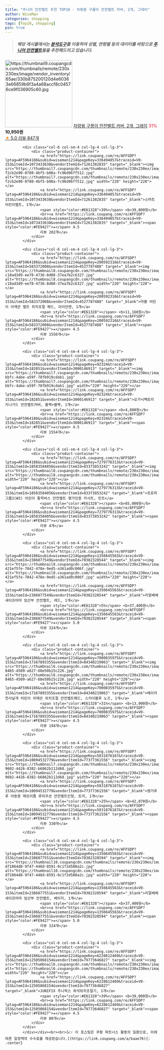 ```yaml
---
title: "주니어 안전벨트 추천 TOP10 - 차량용 구름이 안전벨트 커버, 2개, 그레이"
author: WiseMan
categories: shopping
tags: [Top10, shopping]
pin: true
---
```


> ##### 해당 게시물에서는 [**분석도구**](https://itemscout.io/)를 이용하여 **성별**, **연령별** 등의 데이터를 바탕으로 [**주니어 안전벨트**](https://link.coupang.com/a/baae76)들을 추천해드리고 있습니다.
<div class="container"><div class="row">
            <div class="col-6 col-sm-4 col-lg-4 col-lg-3">
                <div class="product-container">
                    <a href="https://link.coupang.com/re/AFFSDP?lptag=AF5964186&subid=wiseman1214&pageKey=6531948868&traceid=V0-153&itemId=14733303544&vendorItemId=82416029242" target="_blank"><img src="https://thumbnail9.coupangcdn.com/thumbnails/remote/230x230ex/image/vendor_inventory/65ae/330b875200120d4e60363e66859b6f3a4a68accf8c04576ce9f036905c60.jpg" alt="https://thumbnail9.coupangcdn.com/thumbnails/remote/230x230ex/image/vendor_inventory/65ae/330b875200120d4e60363e66859b6f3a4a68accf8c04576ce9f036905c60.jpg" width="220" height="220"></a>
                    <a href="https://link.coupang.com/re/AFFSDP?lptag=AF5964186&subid=wiseman1214&pageKey=6531948868&traceid=V0-153&itemId=14733303544&vendorItemId=82416029242" target="_blank">차량용 구름이 안전벨트 커버, 2개, 그레이</a>
                    <span style="color:#E61328">31%</span> <b>10,950원</b>
                    <br><a href="https://link.coupang.com/re/AFFSDP?lptag=AF5964186&subid=wiseman1214&pageKey=6531948868&traceid=V0-153&itemId=14733303544&vendorItemId=82416029242" target="_blank"><span style="color:#FE9427">★</span> 5.0
                    리뷰 847개</a>
                </div>
            </div>
            
            <div class="col-6 col-sm-4 col-lg-4 col-lg-3">
                <div class="product-container">
                    <a href="https://link.coupang.com/re/AFFSDP?lptag=AF5964186&subid=wiseman1214&pageKey=336494857&traceid=V0-153&itemId=1073433638&vendorItemId=71261382835" target="_blank"><img src="https://thumbnail7.coupangcdn.com/thumbnails/remote/230x230ex/image/retail/images/3655559416021220-f2cb2e90-0780-4bf5-b00a-fc96d96ff512.jpg" alt="https://thumbnail7.coupangcdn.com/thumbnails/remote/230x230ex/image/retail/images/3655559416021220-f2cb2e90-0780-4bf5-b00a-fc96d96ff512.jpg" width="220" height="220"></a>
                    <a href="https://link.coupang.com/re/AFFSDP?lptag=AF5964186&subid=wiseman1214&pageKey=336494857&traceid=V0-153&itemId=1073433638&vendorItemId=71261382835" target="_blank">스마트 어린이벨트, 1개</a>
                    <span style="color:#E61328">39%</span> <b>39,800원</b>
                    <br><a href="https://link.coupang.com/re/AFFSDP?lptag=AF5964186&subid=wiseman1214&pageKey=336494857&traceid=V0-153&itemId=1073433638&vendorItemId=71261382835" target="_blank"><span style="color:#FE9427">★</span> 4.5
                    리뷰 202개</a>
                </div>
            </div>
            
            <div class="col-6 col-sm-4 col-lg-4 col-lg-3">
                <div class="product-container">
                    <a href="https://link.coupang.com/re/AFFSDP?lptag=AF5964186&subid=wiseman1214&pageKey=200592316&traceid=V0-153&itemId=583372008&vendorItemId=4527787488" target="_blank"><img src="https://thumbnail8.coupangcdn.com/thumbnails/remote/230x230ex/image/retail/images/7206371965602716-c18ad3d9-ee78-4736-8d08-37ea7b2c6327.jpg" alt="https://thumbnail8.coupangcdn.com/thumbnails/remote/230x230ex/image/retail/images/7206371965602716-c18ad3d9-ee78-4736-8d08-37ea7b2c6327.jpg" width="220" height="220"></a>
                    <a href="https://link.coupang.com/re/AFFSDP?lptag=AF5964186&subid=wiseman1214&pageKey=200592316&traceid=V0-153&itemId=583372008&vendorItemId=4527787488" target="_blank">마블 어린이 어깨끈 벨트 위치조절 패드, 아이언맨, 1개</a>
                    <span style="color:#E61328"></span> <b>11,160원</b>
                    <br><a href="https://link.coupang.com/re/AFFSDP?lptag=AF5964186&subid=wiseman1214&pageKey=200592316&traceid=V0-153&itemId=583372008&vendorItemId=4527787488" target="_blank"><span style="color:#FE9427">★</span> 4.5
                    리뷰 1556개</a>
                </div>
            </div>
            
            <div class="col-6 col-sm-4 col-lg-4 col-lg-3">
                <div class="product-container">
                    <a href="https://link.coupang.com/re/AFFSDP?lptag=AF5964186&subid=wiseman1214&pageKey=92324&traceid=V0-153&itemId=182851&vendorItemId=3000146913" target="_blank"><img src="https://thumbnail7.coupangcdn.com/thumbnails/remote/230x230ex/image/product/image/vendoritem/2019/04/24/3000146913/c0be2b72-bbfc-4abe-a59f-78fb919cdab1.jpg" alt="https://thumbnail7.coupangcdn.com/thumbnails/remote/230x230ex/image/product/image/vendoritem/2019/04/24/3000146913/c0be2b72-bbfc-4abe-a59f-78fb919cdab1.jpg" width="220" height="220"></a>
                    <a href="https://link.coupang.com/re/AFFSDP?lptag=AF5964186&subid=wiseman1214&pageKey=92324&traceid=V0-153&itemId=182851&vendorItemId=3000146913" target="_blank">오가닉팩토리 지니가드 안전벨트커버, 블랙+블랙, 1개</a>
                    <span style="color:#E61328"></span> <b>4,800원</b>
                    <br><a href="https://link.coupang.com/re/AFFSDP?lptag=AF5964186&subid=wiseman1214&pageKey=92324&traceid=V0-153&itemId=182851&vendorItemId=3000146913" target="_blank"><span style="color:#FE9427">★</span> 4.5
                    리뷰 1554개</a>
                </div>
            </div>
            
            <div class="col-6 col-sm-4 col-lg-4 col-lg-3">
                <div class="product-container">
                    <a href="https://link.coupang.com/re/AFFSDP?lptag=AF5964186&subid=wiseman1214&pageKey=7279776313&traceid=V0-153&itemId=18583584056&vendorItemId=83373853242" target="_blank"><img src="https://thumbnail8.coupangcdn.com/thumbnails/remote/230x230ex/image/vendor_inventory/6366/ba3cebeb835abf64081dd1406391ad08b14c14562cadc7fdd9ebcc7ec93b.jpg" alt="https://thumbnail8.coupangcdn.com/thumbnails/remote/230x230ex/image/vendor_inventory/6366/ba3cebeb835abf64081dd1406391ad08b14c14562cadc7fdd9ebcc7ec93b.jpg" width="220" height="220"></a>
                    <a href="https://link.coupang.com/re/AFFSDP?lptag=AF5964186&subid=wiseman1214&pageKey=7279776313&traceid=V0-153&itemId=18583584056&vendorItemId=83373853242" target="_blank">프로피 그룹2(W3) 어린이 통학버스 안전벨트 평가인증 카시트, 민트</a>
                    <span style="color:#E61328"></span> <b>85,000원</b>
                    <br><a href="https://link.coupang.com/re/AFFSDP?lptag=AF5964186&subid=wiseman1214&pageKey=7279776313&traceid=V0-153&itemId=18583584056&vendorItemId=83373853242" target="_blank"><span style="color:#FE9427">★</span> 4.5
                    리뷰 4개</a>
                </div>
            </div>
            
            <div class="col-6 col-sm-4 col-lg-4 col-lg-3">
                <div class="product-container">
                    <a href="https://link.coupang.com/re/AFFSDP?lptag=AF5964186&subid=wiseman1214&pageKey=1356645563&traceid=V0-153&itemId=2386877549&vendorItemId=70382328544" target="_blank"><img src="https://thumbnail8.coupangcdn.com/thumbnails/remote/230x230ex/image/retail/images/279650515478232-421ef5fe-7042-478e-9ed5-a361ad0c006f.jpg" alt="https://thumbnail8.coupangcdn.com/thumbnails/remote/230x230ex/image/retail/images/279650515478232-421ef5fe-7042-478e-9ed5-a361ad0c006f.jpg" width="220" height="220"></a>
                    <a href="https://link.coupang.com/re/AFFSDP?lptag=AF5964186&subid=wiseman1214&pageKey=1356645563&traceid=V0-153&itemId=2386877549&vendorItemId=70382328544" target="_blank">리얼베베 세이프마마 임산부 안전벨트, 레드, 1개</a>
                    <span style="color:#E61328">5%</span> <b>37,400원</b>
                    <br><a href="https://link.coupang.com/re/AFFSDP?lptag=AF5964186&subid=wiseman1214&pageKey=1356645563&traceid=V0-153&itemId=2386877549&vendorItemId=70382328544" target="_blank"><span style="color:#FE9427">★</span> 5.0
                    리뷰 324개</a>
                </div>
            </div>
            
            <div class="col-6 col-sm-4 col-lg-4 col-lg-3">
                <div class="product-container">
                    <a href="https://link.coupang.com/re/AFFSDP?lptag=AF5964186&subid=wiseman1214&pageKey=7000835975&traceid=V0-153&itemId=17167893355&vendorItemId=84340219063" target="_blank"><img src="https://thumbnail6.coupangcdn.com/thumbnails/remote/230x230ex/image/retail/images/2022/12/16/17/2/0863838b-8465-4509-a627-68e50b15c226.jpg" alt="https://thumbnail6.coupangcdn.com/thumbnails/remote/230x230ex/image/retail/images/2022/12/16/17/2/0863838b-8465-4509-a627-68e50b15c226.jpg" width="220" height="220"></a>
                    <a href="https://link.coupang.com/re/AFFSDP?lptag=AF5964186&subid=wiseman1214&pageKey=7000835975&traceid=V0-153&itemId=17167893355&vendorItemId=84340219063" target="_blank">베이카 천사날개 어린이 어깨끈 위치조절 안전벨트패드, 스카이블루 노즈, 1개</a>
                    <span style="color:#E61328">31%</span> <b>13,900원</b>
                    <br><a href="https://link.coupang.com/re/AFFSDP?lptag=AF5964186&subid=wiseman1214&pageKey=7000835975&traceid=V0-153&itemId=17167893355&vendorItemId=84340219063" target="_blank"><span style="color:#FE9427">★</span> 4.5
                    리뷰 194개</a>
                </div>
            </div>
            
            <div class="col-6 col-sm-4 col-lg-4 col-lg-3">
                <div class="product-container">
                    <a href="https://link.coupang.com/re/AFFSDP?lptag=AF5964186&subid=wiseman1214&pageKey=5831876167&traceid=V0-153&itemId=10094532779&vendorItemId=77377361556" target="_blank"><img src="https://thumbnail7.coupangcdn.com/thumbnails/remote/230x230ex/image/retail/images/2021/07/12/16/8/0208c9fe-9602-4426-8382-b6862b112d68.jpg" alt="https://thumbnail7.coupangcdn.com/thumbnails/remote/230x230ex/image/retail/images/2021/07/12/16/8/0208c9fe-9602-4426-8382-b6862b112d68.jpg" width="220" height="220"></a>
                    <a href="https://link.coupang.com/re/AFFSDP?lptag=AF5964186&subid=wiseman1214&pageKey=5831876167&traceid=V0-153&itemId=10094532779&vendorItemId=77377361556" target="_blank">캥거루루 아동용 메모리폼 루띠쿠션 안전벨트인형, 토끼, 1개</a>
                    <span style="color:#E61328">25%</span> <b>42,070원</b>
                    <br><a href="https://link.coupang.com/re/AFFSDP?lptag=AF5964186&subid=wiseman1214&pageKey=5831876167&traceid=V0-153&itemId=10094532779&vendorItemId=77377361556" target="_blank"><span style="color:#FE9427">★</span> 4.5
                    리뷰 330개</a>
                </div>
            </div>
            
            <div class="col-6 col-sm-4 col-lg-4 col-lg-3">
                <div class="product-container">
                    <a href="https://link.coupang.com/re/AFFSDP?lptag=AF5964186&subid=wiseman1214&pageKey=1356645563&traceid=V0-153&itemId=2386877551&vendorItemId=70382328594" target="_blank"><img src="https://thumbnail10.coupangcdn.com/thumbnails/remote/230x230ex/image/retail/images/279669863638564-d71864d8-9f47-448d-8591-0c1f2d508a2c.jpg" alt="https://thumbnail10.coupangcdn.com/thumbnails/remote/230x230ex/image/retail/images/279669863638564-d71864d8-9f47-448d-8591-0c1f2d508a2c.jpg" width="220" height="220"></a>
                    <a href="https://link.coupang.com/re/AFFSDP?lptag=AF5964186&subid=wiseman1214&pageKey=1356645563&traceid=V0-153&itemId=2386877551&vendorItemId=70382328594" target="_blank">리얼베베 세이프마마 임산부 안전벨트, 베이지, 1개</a>
                    <span style="color:#E61328"></span> <b>37,400원</b>
                    <br><a href="https://link.coupang.com/re/AFFSDP?lptag=AF5964186&subid=wiseman1214&pageKey=1356645563&traceid=V0-153&itemId=2386877551&vendorItemId=70382328594" target="_blank"><span style="color:#FE9427">★</span> 5.0
                    리뷰 324개</a>
                </div>
            </div>
            
            <div class="col-6 col-sm-4 col-lg-4 col-lg-3">
                <div class="product-container">
                    <a href="https://link.coupang.com/re/AFFSDP?lptag=AF5964186&subid=wiseman1214&pageKey=6228612469&traceid=V0-153&itemId=12505068154&vendorItemId=79773646827" target="_blank"><img src="https://thumbnail6.coupangcdn.com/thumbnails/remote/230x230ex/image/vendor_inventory/3b23/7d89ecb9c71b17e72a01ad696c20f96a54f2470820e3c12f583b1e504b6d.jpg" alt="https://thumbnail6.coupangcdn.com/thumbnails/remote/230x230ex/image/vendor_inventory/3b23/7d89ecb9c71b17e72a01ad696c20f96a54f2470820e3c12f583b1e504b6d.jpg" width="220" height="220"></a>
                    <a href="https://link.coupang.com/re/AFFSDP?lptag=AF5964186&subid=wiseman1214&pageKey=6228612469&traceid=V0-153&itemId=12505068154&vendorItemId=79773646827" target="_blank">JUNIFIX 주니픽스 좌석위치조절기, 1개</a>
                    <span style="color:#E61328">39%</span> <b>39,000원</b>
                    <br><a href="https://link.coupang.com/re/AFFSDP?lptag=AF5964186&subid=wiseman1214&pageKey=6228612469&traceid=V0-153&itemId=12505068154&vendorItemId=79773646827" target="_blank"><span style="color:#FE9427">★</span> 4.5
                    리뷰 80개</a>
                </div>
            </div>
            </div></div><br><br>[👉 이 포스팅은 쿠팡 파트너스 활동의 일환으로, 이에 따른 일정액의 수수료를 제공받습니다.](https://link.coupang.com/a/baae76){: .center}